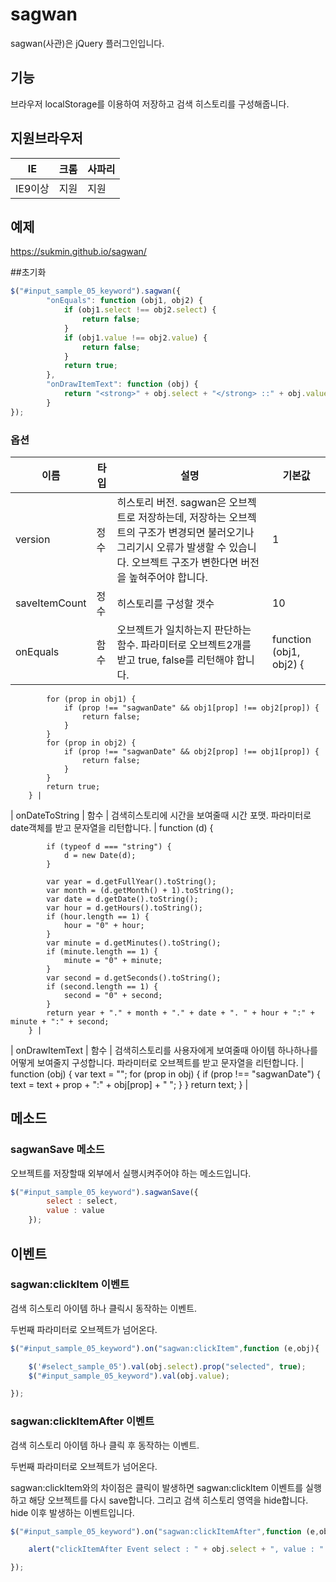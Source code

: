 # sagwan
sagwan(사관)은 jQuery 플러그인입니다.

## 기능
브라우저 localStorage를 이용하여 저장하고 검색 히스토리를 구성해줍니다.

## 지원브라우저
| IE | 크롬 | 사파리 |
| --- | --- | --- |
| IE9이상 | 지원 | 지원 |

## 예제
https://sukmin.github.io/sagwan/

##초기화
```javascript
$("#input_sample_05_keyword").sagwan({
		"onEquals": function (obj1, obj2) {
            if (obj1.select !== obj2.select) {
                return false;
            }
            if (obj1.value !== obj2.value) {
                return false;
            }
            return true;
        },
        "onDrawItemText": function (obj) {
            return "<strong>" + obj.select + "</strong> ::" + obj.value;
        }
});
```

### 옵션
| 이름 | 타입 | 설명 | 기본값 |
| --- | --- | --- | --- |
| version | 정수 | 히스토리 버전. sagwan은 오브젝트로 저장하는데, 저장하는 오브젝트의 구조가 변경되면 불러오기나 그리기시 오류가 발생할 수 있습니다. 오브젝트 구조가 변한다면 버전을 높혀주어야 합니다. | 1 |
| saveItemCount | 정수 | 히스토리를 구성할 갯수 | 10 |
| onEquals | 함수 | 오브젝트가 일치하는지 판단하는 함수. 파라미터로 오브젝트2개를 받고 true, false를 리턴해야 합니다. | function (obj1, obj2) {
            for (prop in obj1) {
                if (prop !== "sagwanDate" && obj1[prop] !== obj2[prop]) {
                    return false;
                }
            }
            for (prop in obj2) {
                if (prop !== "sagwanDate" && obj2[prop] !== obj1[prop]) {
                    return false;
                }
            }
            return true;
        } |
| onDateToString | 함수 | 검색히스토리에 시간을 보여줄때 시간 포맷. 파라미터로 date객체를 받고 문자열을 리턴합니다. | function (d) {

            if (typeof d === "string") {
                d = new Date(d);
            }

            var year = d.getFullYear().toString();
            var month = (d.getMonth() + 1).toString();
            var date = d.getDate().toString();
            var hour = d.getHours().toString();
            if (hour.length == 1) {
                hour = "0" + hour;
            }
            var minute = d.getMinutes().toString();
            if (minute.length == 1) {
                minute = "0" + minute;
            }
            var second = d.getSeconds().toString();
            if (second.length == 1) {
                second = "0" + second;
            }
            return year + "." + month + "." + date + ". " + hour + ":" + minute + ":" + second;
        } |
| onDrawItemText | 함수 | 검색히스토리를 사용자에게 보여줄때 아이템 하나하나를 어떻게 보여줄지 구성합니다. 파라미터로 오브젝트를 받고 문자열을 리턴합니다. | function (obj) {
            var text = "";
            for (prop in obj) {
                if (prop !== "sagwanDate") {
                    text = text + prop + ":" + obj[prop] + " ";
                }
            }
            return text;
        } |

## 메소드
### sagwanSave 메소드
오브젝트를 저장할때 외부에서 실행시켜주어야 하는 메소드입니다.
```javascript
$("#input_sample_05_keyword").sagwanSave({
		select : select,
		value : value
	});
```

## 이벤트
### sagwan:clickItem 이벤트
검색 히스토리 아이템 하나 클릭시 동작하는 이벤트.

두번째 파라미터로 오브젝트가 넘어온다.
```javascript
$("#input_sample_05_keyword").on("sagwan:clickItem",function (e,obj){

	$('#select_sample_05').val(obj.select).prop("selected", true);
	$("#input_sample_05_keyword").val(obj.value);

});
```

### sagwan:clickItemAfter 이벤트
검색 히스토리 아이템 하나 클릭 후 동작하는 이벤트.

두번째 파라미터로 오브젝트가 넘어온다.

sagwan:clickItem와의 차이점은 클릭이 발생하면 sagwan:clickItem 이벤트를 실행하고 해당 오브젝트를 다시 save합니다. 그리고 검색 히스토리 영역을 hide합니다. hide 이후 발생하는 이벤트입니다.
```javascript
$("#input_sample_05_keyword").on("sagwan:clickItemAfter",function (e,obj){

	alert("clickItemAfter Event select : " + obj.select + ", value : " + obj.value);

});
```
